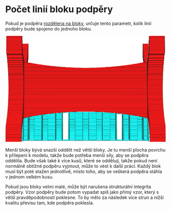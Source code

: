 Počet linií bloku podpěry
====
Pokud je podpěra [rozdělena na bloky](support_skip_some_zags.md), určuje tento parametr, kolik linií podpěry bude spojeno do jednoho bloku.

![Každý blok obsahuje 8 linií](../../../articles/images/support_skip_some_zags.png)

Menší bloky bývá snazší oddělit než větší bloky. Je tu menší plocha povrchu k přilepení k modelu, takže bude potřeba menší síly, aby se podpěra oddělila. Bude však také k více kusů, které se oddělují, takže pokud není normálně obtížné podpěru vyjmout, může to vést k další práci. Každý blok musí být poté stažen jednotlivě, místo toho, aby se veškerá podpěra stáhla v jednom velkém kusu.

Pokud jsou bloky velmi malé, může být narušena strukturální integrita podpěry. Vzor podpěry bude potom vypadat spíš jako přímý vzor, který s větší pravděpodobností poklesne. To by mělo za následek více strun a nižší kvalitu převisu tam, kde podpěra poklesla.